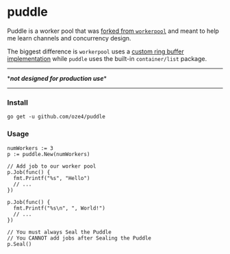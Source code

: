 # puddle

Puddle is a worker pool that was [forked from `workerpool`](https://github.com/gammazero/workerpool) and meant to help me learn channels and concurrency design.

The biggest difference is `workerpool` uses a [custom ring buffer implementation](https://github.com/gammazero/deque) while `puddle` uses the built-in `container/list` package.

---
\****not designed for production use***\*

---

### Install

```
go get -u github.com/oze4/puddle
```

### Usage 

```golang
numWorkers := 3
p := puddle.New(numWorkers) 

// Add job to our worker pool
p.Job(func() { 
  fmt.Printf("%s", "Hello")
  // ...
})

p.Job(func() {
  fmt.Printf("%s\n", ", World!")
  // ...
})

// You must always Seal the Puddle
// You CANNOT add jobs after Sealing the Puddle
p.Seal()
```